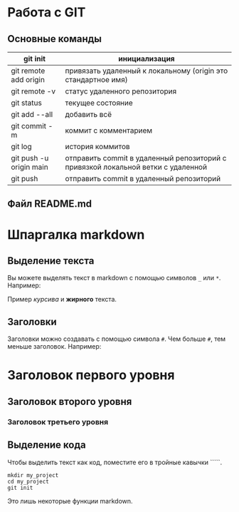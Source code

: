 # Работа с GIT

## Основные команды

| git init | инициализация |
| --- | --- |
| git remote add origin <url> | привязать удаленный к локальному (origin это стандартное имя) |
| git remote -v | статус удаленного репозитория |
| git status | текущее состояние |
| git add --all |  добавить всё |
| git commit -m | коммит с комментарием |
| git log | история коммитов |
| git push -u origin main | отправить commit в удаленный репозиторий с привязкой локальной ветки с удаленной |
| git push | отправить commit в удаленный репозиторий  |

## Файл README.md



# Шпаргалка markdown

## Выделение текста

Вы можете выделять текст в markdown с помощью символов `_` или `*`. Например:

Пример *курсива* и **жирного** текста.

## Заголовки

Заголовки можно создавать с помощью символа `#`. Чем больше `#`, тем меньше заголовок. Например:

# Заголовок первого уровня

## Заголовок второго уровня

### Заголовок третьего уровня

## Выделение кода

Чтобы выделить текст как код, поместите его в тройные кавычки `````.

```
mkdir my_project
cd my_project
git init

```

Это лишь некоторые функции markdown.